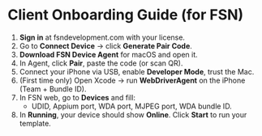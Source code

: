 # Client Onboarding Guide (for FSN)

1) **Sign in** at fsndevelopment.com with your license.
2) Go to **Connect Device** → click **Generate Pair Code**.
3) **Download FSN Device Agent** for macOS and open it.
4) In Agent, click **Pair**, paste the code (or scan QR).
5) Connect your iPhone via USB, enable **Developer Mode**, trust the Mac.
6) (First time only) Open Xcode → run **WebDriverAgent** on the iPhone (Team + Bundle ID).
7) In FSN web, go to **Devices** and fill:
   - UDID, Appium port, WDA port, MJPEG port, WDA bundle ID.
8) In **Running**, your device should show **Online**. Click **Start** to run your template.
